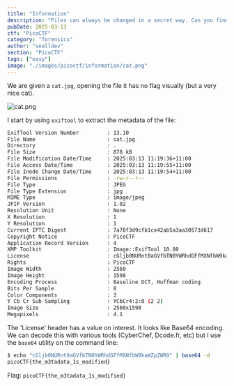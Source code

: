 ```yaml
---
title: "Information"
description: "Files can always be changed in a secret way. Can you find the flag?\n\nHint: Look at the details of the file\nHint: Make sure to submit the flag as `picoCTF{XXXXX}`"
pubDate: 2025-03-13
ctf: "PicoCTF"
category: "forensics"
author: "sealldev"
section: "PicoCTF"
tags: ["easy"]
image: "./images/picoctf/information/cat.png"
---
```


We are given a `cat.jpg`, opening the file it has no flag visually (but a very nice cat).

![cat.png](images/picoctf/information/cat.png)

I start by using `exiftool` to extract the metadata of the file:
```bash
ExifTool Version Number         : 13.10
File Name                       : cat.jpg
Directory                       : .
File Size                       : 878 kB
File Modification Date/Time     : 2025:03:13 11:19:36+11:00
File Access Date/Time           : 2025:03:13 11:19:55+11:00
File Inode Change Date/Time     : 2025:03:13 11:19:54+11:00
File Permissions                : -rw-r--r--
File Type                       : JPEG
File Type Extension             : jpg
MIME Type                       : image/jpeg
JFIF Version                    : 1.02
Resolution Unit                 : None
X Resolution                    : 1
Y Resolution                    : 1
Current IPTC Digest             : 7a78f3d9cfb1ce42ab5a3aa30573d617
Copyright Notice                : PicoCTF
Application Record Version      : 4
XMP Toolkit                     : Image::ExifTool 10.80
License                         : cGljb0NURnt0aGVfbTN0YWRhdGFfMXNfbW9kaWZpZWR9
Rights                          : PicoCTF
Image Width                     : 2560
Image Height                    : 1598
Encoding Process                : Baseline DCT, Huffman coding
Bits Per Sample                 : 8
Color Components                : 3
Y Cb Cr Sub Sampling            : YCbCr4:2:0 (2 2)
Image Size                      : 2560x1598
Megapixels                      : 4.1
```

The 'License' header has a value on interest. It looks like Base64 encoding. We can decode this with various tools (CyberChef, Dcode.fr, etc) but I use the `base64` utility on the command line:
```bash
$ echo "cGljb0NURnt0aGVfbTN0YWRhdGFfMXNfbW9kaWZpZWR9" | base64 -d
picoCTF{the_m3tadata_1s_modified}
```

Flag: `picoCTF{the_m3tadata_1s_modified}`